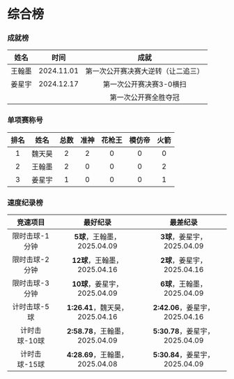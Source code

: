 # 综合榜

### 成就榜

|  姓名  |    时间    |                成就                 |
| :----: | :--------: | :--------------------------------: |
| 王翰墨 | 2024.11.01 | 第一次公开赛决赛大逆转（让二追三）    |
| 姜星宇 | 2024.12.17 |      第一次公开赛决赛3-0横扫         |
|        |            |      第一次公开赛全胜夺冠           |

### 单项赛称号

| 排名 |  姓名  | 总数 | 准神 | 花枪王 | 模仿帝 | 火箭 |
| :--: | :---: | :--: | :--: | :---: | :---: | :--: |
|  1   | 魏天昊 |  2   |  2  |  0     |   0   |  0   |
|  2   | 王翰墨 |  2   |  0  |  0     |   0   |  2   |
|  3   | 姜星宇 |  1   |  0  |  0     |   0   |  1   |

### 速度纪录榜

|    竞速项目    |            最好纪录            |            最差纪录             |
| :-----------: | :----------------------------: | :----------------------------: |
| 限时击球-1分钟 |   **5球**，王翰墨，2025.04.09   |   **3球**，姜星宇，2025.04.09   |
| 限时击球-2分钟 |  **12球**，王翰墨，2025.04.16   |   **2球**，姜星宇，2025.04.16   |
| 限时击球-3分钟 |  **10球**，姜星宇，2025.04.09   |   **6球**，王翰墨，2025.04.09   |
|  计时击球-5球  | **1:26.41**，魏天昊，2025.04.16 | **2:42.06**，姜星宇，2025.04.16 |
| 计时击球-10球  | **2:58.78**，王翰墨，2025.04.09 | **5:30.78**，姜星宇，2025.04.09 |
| 计时击球-15球  | **4:28.69**，王翰墨，2025.04.08 | **5:30.84**，姜星宇，2025.04.09 |

